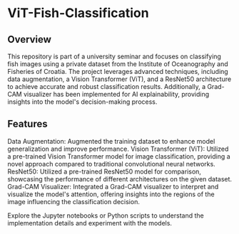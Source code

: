 # ViT-Fish-Classification

## Overview
This repository is part of a university seminar and focuses on classifying fish images using a private dataset from the Institute of Oceanography and Fisheries of Croatia. The project leverages advanced techniques, including data augmentation, a Vision Transformer (ViT), and a ResNet50 architecture to achieve accurate and robust classification results. Additionally, a Grad-CAM visualizer has been implemented for AI explainability, providing insights into the model's decision-making process.

## Features
Data Augmentation: Augmented the training dataset to enhance model generalization and improve performance.
Vision Transformer (ViT): Utilized a pre-trained Vision Transformer model for image classification, providing a novel approach compared to traditional convolutional neural networks.
ResNet50: Utilized a pre-trained ResNet50 model for comparison, showcasing the performance of different architectures on the given dataset.
Grad-CAM Visualizer: Integrated a Grad-CAM visualizer to interpret and visualize the model's attention, offering insights into the regions of the image influencing the classification decision.

Explore the Jupyter notebooks or Python scripts to understand the implementation details and experiment with the models.


